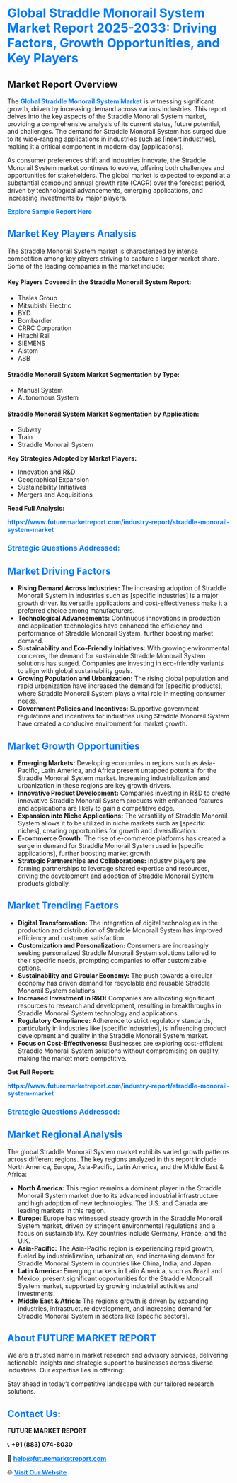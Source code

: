 <h1 style="color: #007BFF;">Global Straddle Monorail System Market Report 2025-2033: Driving Factors, Growth Opportunities, and Key Players</h1>

<section id="overview">
<h2>Market Report Overview</h2>
<p>The <a href="https://www.futuremarketreport.com/industry-report/straddle-monorail-system-market" style="color: #007BFF; text-decoration: none;"><strong>Global Straddle Monorail System Market</strong></a> is witnessing significant growth, driven by increasing demand across various industries. This report delves into the key aspects of the Straddle Monorail System market, providing a comprehensive analysis of its current status, future potential, and challenges. The demand for Straddle Monorail System has surged due to its wide-ranging applications in industries such as [insert industries], making it a critical component in modern-day [applications].</p>
<p>As consumer preferences shift and industries innovate, the Straddle Monorail System market continues to evolve, offering both challenges and opportunities for stakeholders. The global market is expected to expand at a substantial compound annual growth rate (CAGR) over the forecast period, driven by technological advancements, emerging applications, and increasing investments by major players.</p>
</section>

<section id="overview">
<p><a href="https://www.futuremarketreport.com/request-sample/reportId=111091" style="color: #007BFF; text-decoration: none;"><strong>Explore Sample Report Here</strong></a></p>
</section>

<section id="key-players">
<h2 style="color: #007BFF;">Market Key Players Analysis</h2>
<p>The Straddle Monorail System market is characterized by intense competition among key players striving to capture a larger market share. Some of the leading companies in the market include:</p>
<h4>Key Players Covered in the Straddle Monorail System Report:</h4>
<ul><li>Thales Group</li><li>Mitsubishi Electric</li><li>BYD</li><li>Bombardier</li><li>CRRC Corporation</li><li>Hitachi Rail</li><li>SIEMENS</li><li>Alstom</li><li>ABB</li></ul>
<h4>Straddle Monorail System Market Segmentation by Type:</h4>
<ul><li>Manual System</li><li>Autonomous System</li></ul>

<h4>Straddle Monorail System Market Segmentation by Application:</h4>
<ul><li>Subway</li><li>Train</li><li>Straddle Monorail System</li></ul>
<p><strong>Key Strategies Adopted by Market Players:</strong></p>
<ul>
<li>Innovation and R&D</li>
<li>Geographical Expansion</li>
<li>Sustainability Initiatives</li>
<li>Mergers and Acquisitions</li>
</ul>
</section>

<section>
<p><strong>Read Full Analysis: </strong></p><a href="https://www.futuremarketreport.com/industry-report/straddle-monorail-system-market" style="color: #007BFF; text-decoration: none;"><strong>https://www.futuremarketreport.com/industry-report/straddle-monorail-system-market</strong></a>
<h3 style="color: #007BFF;">Strategic Questions Addressed:</h3>
</section>

<section id="driving-factors">
<h2 style="color: #007BFF;">Market Driving Factors</h2>
<ul>
<li><strong>Rising Demand Across Industries:</strong> The increasing adoption of Straddle Monorail System in industries such as [specific industries] is a major growth driver. Its versatile applications and cost-effectiveness make it a preferred choice among manufacturers.</li>
<li><strong>Technological Advancements:</strong> Continuous innovations in production and application technologies have enhanced the efficiency and performance of Straddle Monorail System, further boosting market demand.</li>
<li><strong>Sustainability and Eco-Friendly Initiatives:</strong> With growing environmental concerns, the demand for sustainable Straddle Monorail System solutions has surged. Companies are investing in eco-friendly variants to align with global sustainability goals.</li>
<li><strong>Growing Population and Urbanization:</strong> The rising global population and rapid urbanization have increased the demand for [specific products], where Straddle Monorail System plays a vital role in meeting consumer needs.</li>
<li><strong>Government Policies and Incentives:</strong> Supportive government regulations and incentives for industries using Straddle Monorail System have created a conducive environment for market growth.</li>
</ul>
</section>

<section id="growth-opportunities">
<h2 style="color: #007BFF;">Market Growth Opportunities</h2>
<ul>
<li><strong>Emerging Markets:</strong> Developing economies in regions such as Asia-Pacific, Latin America, and Africa present untapped potential for the Straddle Monorail System market. Increasing industrialization and urbanization in these regions are key growth drivers.</li>
<li><strong>Innovative Product Development:</strong> Companies investing in R&D to create innovative Straddle Monorail System products with enhanced features and applications are likely to gain a competitive edge.</li>
<li><strong>Expansion into Niche Applications:</strong> The versatility of Straddle Monorail System allows it to be utilized in niche markets such as [specific niches], creating opportunities for growth and diversification.</li>
<li><strong>E-commerce Growth:</strong> The rise of e-commerce platforms has created a surge in demand for Straddle Monorail System used in [specific applications], further boosting market growth.</li>
<li><strong>Strategic Partnerships and Collaborations:</strong> Industry players are forming partnerships to leverage shared expertise and resources, driving the development and adoption of Straddle Monorail System products globally.</li>
</ul>
</section>

<section id="trending-factors">
<h2 style="color: #007BFF;">Market Trending Factors</h2>
<ul>
<li><strong>Digital Transformation:</strong> The integration of digital technologies in the production and distribution of Straddle Monorail System has improved efficiency and customer satisfaction.</li>
<li><strong>Customization and Personalization:</strong> Consumers are increasingly seeking personalized Straddle Monorail System solutions tailored to their specific needs, prompting companies to offer customizable options.</li>
<li><strong>Sustainability and Circular Economy:</strong> The push towards a circular economy has driven demand for recyclable and reusable Straddle Monorail System solutions.</li>
<li><strong>Increased Investment in R&D:</strong> Companies are allocating significant resources to research and development, resulting in breakthroughs in Straddle Monorail System technology and applications.</li>
<li><strong>Regulatory Compliance:</strong> Adherence to strict regulatory standards, particularly in industries like [specific industries], is influencing product development and quality in the Straddle Monorail System market.</li>
<li><strong>Focus on Cost-Effectiveness:</strong> Businesses are exploring cost-efficient Straddle Monorail System solutions without compromising on quality, making the market more competitive.</li>
</ul>
</section>

<section>
<p><strong>Get Full Report: </strong></p><a href="https://www.futuremarketreport.com/industry-report/straddle-monorail-system-market" style="color: #007BFF; text-decoration: none;"><strong>https://www.futuremarketreport.com/industry-report/straddle-monorail-system-market</strong></a>
<h3 style="color: #007BFF;">Strategic Questions Addressed:</h3>
</section>


<section id="regional-analysis">
<h2 style="color: #007BFF;">Market Regional Analysis</h2>
<p>The global Straddle Monorail System market exhibits varied growth patterns across different regions. The key regions analyzed in this report include North America, Europe, Asia-Pacific, Latin America, and the Middle East & Africa:</p>
<ul>
<li><strong>North America:</strong> This region remains a dominant player in the Straddle Monorail System market due to its advanced industrial infrastructure and high adoption of new technologies. The U.S. and Canada are leading markets in this region.</li>
<li><strong>Europe:</strong> Europe has witnessed steady growth in the Straddle Monorail System market, driven by stringent environmental regulations and a focus on sustainability. Key countries include Germany, France, and the U.K.</li>
<li><strong>Asia-Pacific:</strong> The Asia-Pacific region is experiencing rapid growth, fueled by industrialization, urbanization, and increasing demand for Straddle Monorail System in countries like China, India, and Japan.</li>
<li><strong>Latin America:</strong> Emerging markets in Latin America, such as Brazil and Mexico, present significant opportunities for the Straddle Monorail System market, supported by growing industrial activities and investments.</li>
<li><strong>Middle East & Africa:</strong> The region’s growth is driven by expanding industries, infrastructure development, and increasing demand for Straddle Monorail System in sectors like [specific sectors].</li>
</ul>
</section>

<footer>
<h2 style="color: #007BFF;">About FUTURE MARKET REPORT</h2>
<p>We are a trusted name in market research and advisory services, delivering actionable insights and strategic support to businesses across diverse industries. Our expertise lies in offering:</p>

<p>Stay ahead in today’s competitive landscape with our tailored research solutions.</p>

<h2 style="color: #007BFF;">Contact Us:</h2>
<p><strong>FUTURE MARKET REPORT</strong></p>
<p>📞 <strong>+91 (883) 074-8030</strong></p>
<p>📧 <strong><a href="mailto:help@futuremarketreport.com" style="color: #007BFF;">help@futuremarketreport.com</a></strong></p>
<p>🌐 <strong><a href="https://www.futuremarketreport.com/" style="color: #007BFF;">Visit Our Website</a></strong></p>
</footer>